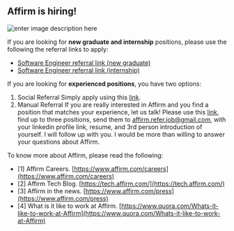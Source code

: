 ## Affirm is hiring!

![enter image description here](https://cdn-assets.affirm.com/images/black_logo-transparent_bg.png)

If you are looking for **new graduate and internship** positions, please use the following the referral links to apply: 

- [Software Engineer referral link (new graduate)](https://jobs.lever.co/affirm/df87945c-182f-49d6-b323-691ce5c73a53?lever-via=y0mY3vA2RD)
- [Software Engineer referral link (internship)](https://jobs.lever.co/affirm/5340f1d3-cd6d-44ef-a5c6-f9def8609d02?lever-via=y0mY3vA2RD)

If you are looking for **experienced positions**,  you have two options: 

 1. Social Referral
 Simply apply using this [link](https://jobs.lever.co/affirm?lever-via=y0mY3vA2RD). 
 2. Manual Referral
 If you are really interested in Affirm and you find a position that matches your experience, let us talk! Please use this [link](https://jobs.lever.co/affirm?lever-via=y0mY3vA2RD), find up to three positions, send them to affirm.refer.job@gmail.com, with your linkedin profile link, resume, and 3rd person introduction of yourself. I will follow up with you. I would be more than willing to answer your questions about Affirm. 

To know more about Affirm, please read the following: 

- [1] Affirm Careers. [https://www.affirm.com/careers](https://www.affirm.com/careers)
- [2] Affirm Tech Blog. [https://tech.affirm.com/](https://tech.affirm.com/)
- [3] Affirm in the news. [https://www.affirm.com/press](https://www.affirm.com/press)
- [4] What is it like to work at Affirm. [https://www.quora.com/Whats-it-like-to-work-at-Affirm](https://www.quora.com/Whats-it-like-to-work-at-Affirm)
